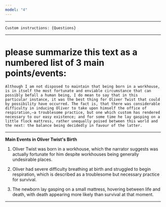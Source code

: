 ```yaml
---
model: "4"
---
```


----

```
Custom instructions: {Questions}
```

----

# please summarize this text as a numbered list of 3 main points/events:
```
Although I am not disposed to maintain that being born in a workhouse, is in itself the most fortunate and enviable circumstance that can possibly befall a human being, I do mean to say that in this particular instance, it was the best thing for Oliver Twist that could by possibility have occurred. The fact is, that there was considerable difficulty in inducing Oliver to take upon himself the office of respiration,—a troublesome practice, but one which custom has rendered necessary to our easy existence; and for some time he lay gasping on a little flock mattress, rather unequally poised between this world and the next: the balance being decidedly in favour of the latter.
```

----

**Main Events in Oliver Twist's Birth**

1. Oliver Twist was born in a workhouse, which the narrator suggests was actually fortunate for him despite workhouses being generally undesirable places.

2. Oliver had severe difficulty breathing at birth and struggled to begin respiration, which is described as a troublesome but necessary practice for survival.

3. The newborn lay gasping on a small mattress, hovering between life and death, with death appearing more likely than survival at that moment.

----

# 